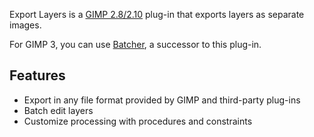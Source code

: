 Export Layers is a [GIMP 2.8/2.10](https://www.gimp.org/) plug-in that exports layers as separate images.

For GIMP 3, you can use [Batcher](https://github.com/kamilburda/batcher), a successor to this plug-in.

Features
--------

* Export in any file format provided by GIMP and third-party plug-ins
* Batch edit layers
* Customize processing with procedures and constraints
